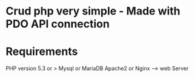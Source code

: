 # Crud php very simple - Made with PDO API connection


# Requirements

PHP version 5.3 or >
Mysql or MariaDB
Apache2 or Nginx --> web Server





